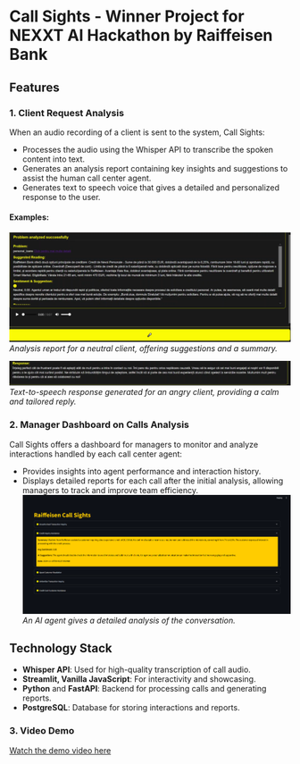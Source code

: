 
# Call Sights - Winner Project for NEXXT AI Hackathon by Raiffeisen Bank

## Features

### 1. Client Request Analysis
When an audio recording of a client is sent to the system, Call Sights:
- Processes the audio using the Whisper API to transcribe the spoken content into text.
- Generates an analysis report containing key insights and suggestions to assist the human call center agent.
- Generates text to speech voice that gives a detailed and personalized response to the user.

#### Examples:
![Suggestions and Summary](project_presentation/part1_1.png)  
*Analysis report for a neutral client, offering suggestions and a summary.*

![Personalized Response](project_presentation/part1_2.png)  
*Text-to-speech response generated for an angry client, providing a calm and tailored reply.*


### 2. Manager Dashboard on Calls Analysis
Call Sights offers a dashboard for managers to monitor and analyze interactions handled by each call center agent:
- Provides insights into agent performance and interaction history.
- Displays detailed reports for each call after the initial analysis, allowing managers to track and improve team efficiency.
![Insights for the call between the human agent and the client](project_presentation/part2.png)
*An AI agent gives a detailed analysis of the conversation.*

## Technology Stack
- **Whisper API**: Used for high-quality transcription of call audio.
- **Streamlit, Vanilla JavaScript**: For interactivity and showcasing.
- **Python** and **FastAPI**: Backend for processing calls and generating reports.
- **PostgreSQL**: Database for storing interactions and reports.

### 3. Video Demo
[Watch the demo video here](project_presentation/BITSTORM_CALL_SIGHTS.mp4)

